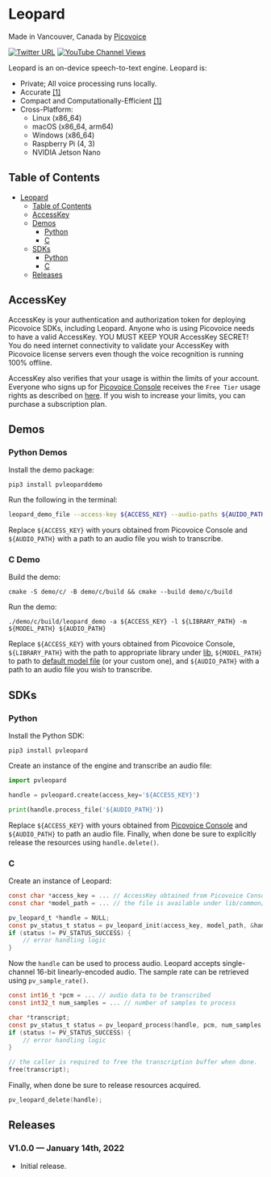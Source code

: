 # Leopard

Made in Vancouver, Canada by [Picovoice](https://picovoice.ai)

[![Twitter URL](https://img.shields.io/twitter/url?label=%40AiPicovoice&style=social&url=https%3A%2F%2Ftwitter.com%2FAiPicovoice)](https://twitter.com/AiPicovoice)
[![YouTube Channel Views](https://img.shields.io/youtube/channel/views/UCAdi9sTCXLosG1XeqDwLx7w?label=YouTube&style=social)](https://www.youtube.com/channel/UCAdi9sTCXLosG1XeqDwLx7w)

Leopard is an on-device speech-to-text engine. Leopard is:

- Private; All voice processing runs locally. 
- Accurate [[1]](https://github.com/Picovoice/speech-to-text-benchmark#results)
- Compact and Computationally-Efficient [[1]](https://github.com/Picovoice/speech-to-text-benchmark#results)
- Cross-Platform:
  - Linux (x86_64)
  - macOS (x86_64, arm64)
  - Windows (x86_64)
  - Raspberry Pi (4, 3)
  - NVIDIA Jetson Nano

## Table of Contents
- [Leopard](#leopard)
  - [Table of Contents](#table-of-contents)
  - [AccessKey](#accesskey)
  - [Demos](#demos)
    - [Python](#python-demos)
    - [C](#c-demo)
  - [SDKs](#sdks)
    - [Python](#python)
    - [C](#c)
  - [Releases](#releases)
  
## AccessKey

AccessKey is your authentication and authorization token for deploying Picovoice SDKs, including Leopard. Anyone who is
using Picovoice  needs to have a valid AccessKey. YOU MUST KEEP YOUR AccessKey SECRET! You do need internet connectivity
to validate your AccessKey with Picovoice license servers even though the voice recognition is running 100% offline.

AccessKey also verifies that your usage is within the limits of your account. Everyone who signs up for
[Picovoice Console](https://console.picovoice.ai/) receives the `Free Tier` usage rights as described on
[here](https://picovoice.ai/pricing/). If you wish to increase your limits, you can purchase a subscription plan.

## Demos

### Python Demos

Install the demo package:

```console
pip3 install pvleoparddemo
```

Run the following in the terminal:

```bash
leopard_demo_file --access-key ${ACCESS_KEY} --audio-paths ${AUIDO_PATH}
```

Replace `${ACCESS_KEY}` with yours obtained from Picovoice Console and `${AUDIO_PATH}` with a path to an audio file you
wish to transcribe.

### C Demo

Build the demo:

```console
cmake -S demo/c/ -B demo/c/build && cmake --build demo/c/build
```

Run the demo:

```console
./demo/c/build/leopard_demo -a ${ACCESS_KEY} -l ${LIBRARY_PATH} -m ${MODEL_PATH} ${AUDIO_PATH}
```

Replace `${ACCESS_KEY}` with yours obtained from Picovoice Console, `${LIBRARY_PATH}` with the path to appropriate
library under [lib](/lib), `${MODEL_PATH}` to path to [default model file](/lib/common/leopard_params.pv)
(or your custom one), and `${AUDIO_PATH}` with a path to an audio file you wish to transcribe.

## SDKs

### Python

Install the Python SDK:

```console
pip3 install pvleopard
```

Create an instance of the engine and transcribe an audio file:

```python
import pvleopard

handle = pvleopard.create(access_key='${ACCESS_KEY}')

print(handle.process_file('${AUDIO_PATH}'))
```

Replace `${ACCESS_KEY}` with yours obtained from [Picovoice Console]((https://console.picovoice.ai/)) and
`${AUDIO_PATH}` to path an audio file. Finally, when done be sure to explicitly release the resources using
`handle.delete()`.

### C

Create an instance of Leopard:

```c
const char *access_key = ... // AccessKey obtained from Picovoice Console (https://picovoice.ai/console/)
const char *model_path = ... // the file is available under lib/common/leopard_params.pv

pv_leopard_t *handle = NULL;
const pv_status_t status = pv_leopard_init(access_key, model_path, &handle);
if (status != PV_STATUS_SUCCESS) {
    // error handling logic
}
```

Now the `handle` can be used to process audio. Leopard accepts single-channel 16-bit linearly-encoded audio. The sample
rate can be retrieved using `pv_sample_rate()`.

```C
const int16_t *pcm = ... // audio data to be transcribed
const int32_t num_samples = ... // number of samples to process

char *transcript;
const pv_status_t status = pv_leopard_process(handle, pcm, num_samples, &transcript);
if (status != PV_STATUS_SUCCESS) {
    // error handling logic
}

// the caller is required to free the transcription buffer when done.
free(transcript);
```

Finally, when done be sure to release resources acquired.

```C
pv_leopard_delete(handle);
```

## Releases

### V1.0.0 — January 14th, 2022

* Initial release.
